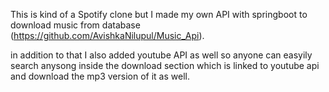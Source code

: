 This is kind of a Spotify clone but I made my own API with springboot to download music from database (https://github.com/AvishkaNilupul/Music_Api).

in addition to that I also added youtube API as well so anyone can easyily search anysong inside the download section which is linked to youtube api and download the mp3 version of it as well.


